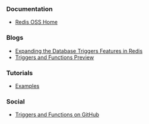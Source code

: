 ### Documentation
* [Redis OSS Home](https://redis.io/docs/interact/programmability/triggers-and-functions/?utm_source=redis\&utm_medium=app\&utm_campaign=redisinsight_triggers_and_functions_guide)

### Blogs
* [Expanding the Database Triggers Features in Redis](https://redis.com/blog/database-trigger-features/?utm_source=redis\&utm_medium=app\&utm_campaign=redisinsight_triggers_and_functions_guide)
* [Triggers and Functions Preview]()

### Tutorials
* [Examples](https://redis.io/docs/interact/programmability/triggers-and-functions/examples/?utm_source=redis\&utm_medium=app\&utm_campaign=redisinsight_triggers_and_functions_guide)


### Social

* [Triggers and Functions on GitHub](https://github.com/RedisGears/RedisGears)
